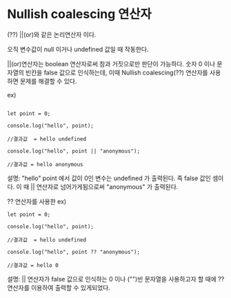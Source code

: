 # Nullish coalescing 연산자

(??) ||(or)와 같은 논리연산자 이다.

오직 변수값이 null 이거나 undefined 값일 때 작동한다.

||(or)연산자는 boolean 연산자로써 참과 거짓으로만 판단이 가능하다. 숫자 0 이나 문자열의 빈칸을 false 값으로 인식하는데, 이때 Nullish coalescing(??) 연산자를 사용하면 문제를 해결할 수 있다. 

ex)
```

let point = 0;

console.log("hello", point);

//결과값  = hello undefined

console.log("hello", point || "anonymous");

//결과값 = hello anonymous
```
설명: "hello" point 에서 값이 0인 변수는 undefined 가 출력된다. 즉 false 값인 셈이다. 이 때 || 연산자로 넘어가게됨으로써 "anonymous" 가 출력된다. 

?? 연산자를 사용한 ex)
```
let point = 0;

console.log("hello", point);

//결과값  = hello undefined

console.log("hello", point ?? "anonymous");

//결과값 = hello 0
```
설명: || 연산자가 false 값으로 인식하는 0 이나 ("")빈 문자열을 사용하고자 할 때에 ?? 연산자를 이용하여 출력할 수 있게되었다.

